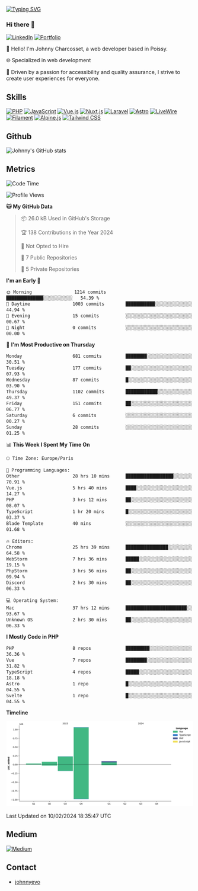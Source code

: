 [![Typing SVG](https://readme-typing-svg.demolab.com?font=Fira+Code&pause=1000&random=false&width=435&lines=Johnny+Charcosset;Web+Developer)](https://git.io/typing-svg)

### Hi there 👋
[![LinkedIn](https://img.shields.io/badge/LinkedIn-0077B5?style=for-the-badge&logo=linkedin&logoColor=white)]([https://www.linkedin.com/in/absatyaprakash/](https://www.linkedin.com/in/jcharcosset/))
[![Portfolio](https://img.shields.io/badge/Portfolio-4285F4?style=for-the-badge&logo=google-chrome&logoColor=white)](https://johnnyevo.github.io/)

👋 Hello! I'm Johnny Charcosset, a web developer based in Poissy.

🌐 Specialized in web development

🚀 Driven by a passion for accessibility and quality assurance, I strive to create user experiences for everyone.

## Skills

[![PHP](https://img.shields.io/badge/PHP-777BB4?style=for-the-badge&logo=php&logoColor=white)](https://www.php.net/)
[![JavaScript](https://img.shields.io/badge/JavaScript-F7DF1E?style=for-the-badge&logo=javascript&logoColor=black)](https://developer.mozilla.org/en-US/docs/Web/JavaScript)
[![Vue.js](https://img.shields.io/badge/Vue.js-4FC08D?style=for-the-badge&logo=vue.js&logoColor=white)](https://vuejs.org/)
[![Nuxt.js](https://img.shields.io/badge/Nuxt.js-00C58E?style=for-the-badge&logo=nuxt.js&logoColor=white)](https://nuxtjs.org/)
[![Laravel](https://img.shields.io/badge/Laravel-FF2D20?style=for-the-badge&logo=laravel&logoColor=white)](https://laravel.com/)
[![Astro](https://img.shields.io/badge/Astro-0B3E59?style=for-the-badge&logo=astro&logoColor=white)](https://astro.build/)
[![LiveWire](https://img.shields.io/badge/LiveWire-FF3E00?style=for-the-badge&logo=livewire&logoColor=white)](https://laravel-livewire.com/)
[![Filament](https://img.shields.io/badge/Filament-253E46?style=for-the-badge&logo=https://filamentphp.com/favicon/favicon-32x32.png?v=w1dBNxT7Wg&logoColor=white)](https://filamentadmin.com/)
[![Alpine.js](https://img.shields.io/badge/Alpine.js-8BC0D0?style=for-the-badge&logo=alpine.js&logoColor=black)](https://alpinejs.dev/)
[![Tailwind CSS](https://img.shields.io/badge/Tailwind_CSS-38B2AC?style=for-the-badge&logo=tailwind-css&logoColor=white)](https://tailwindcss.com/)

## Github

![Johnny's GitHub stats](https://github-readme-stats.vercel.app/api?username=JohnnyEvo&show_icons=true&theme=transparent)

## Metrics

<!--START_SECTION:waka-->
![Code Time](http://img.shields.io/badge/Code%20Time-34%20hrs%2044%20mins-blue)

![Profile Views](http://img.shields.io/badge/Profile%20Views-0-blue)

**🐱 My GitHub Data** 

> 📦 26.0 kB Used in GitHub's Storage 
 > 
> 🏆 138 Contributions in the Year 2024
 > 
> 🚫 Not Opted to Hire
 > 
> 📜 7 Public Repositories 
 > 
> 🔑 5 Private Repositories 
 > 
**I'm an Early 🐤** 

```text
🌞 Morning                1214 commits        ██████████████░░░░░░░░░░░   54.39 % 
🌆 Daytime                1003 commits        ███████████░░░░░░░░░░░░░░   44.94 % 
🌃 Evening                15 commits          ░░░░░░░░░░░░░░░░░░░░░░░░░   00.67 % 
🌙 Night                  0 commits           ░░░░░░░░░░░░░░░░░░░░░░░░░   00.00 % 
```
📅 **I'm Most Productive on Thursday** 

```text
Monday                   681 commits         ████████░░░░░░░░░░░░░░░░░   30.51 % 
Tuesday                  177 commits         ██░░░░░░░░░░░░░░░░░░░░░░░   07.93 % 
Wednesday                87 commits          █░░░░░░░░░░░░░░░░░░░░░░░░   03.90 % 
Thursday                 1102 commits        ████████████░░░░░░░░░░░░░   49.37 % 
Friday                   151 commits         ██░░░░░░░░░░░░░░░░░░░░░░░   06.77 % 
Saturday                 6 commits           ░░░░░░░░░░░░░░░░░░░░░░░░░   00.27 % 
Sunday                   28 commits          ░░░░░░░░░░░░░░░░░░░░░░░░░   01.25 % 
```


📊 **This Week I Spent My Time On** 

```text
🕑︎ Time Zone: Europe/Paris

💬 Programming Languages: 
Other                    28 hrs 10 mins      ██████████████████░░░░░░░   70.91 % 
Vue.js                   5 hrs 40 mins       ████░░░░░░░░░░░░░░░░░░░░░   14.27 % 
PHP                      3 hrs 12 mins       ██░░░░░░░░░░░░░░░░░░░░░░░   08.07 % 
TypeScript               1 hr 20 mins        █░░░░░░░░░░░░░░░░░░░░░░░░   03.37 % 
Blade Template           40 mins             ░░░░░░░░░░░░░░░░░░░░░░░░░   01.68 % 

🔥 Editors: 
Chrome                   25 hrs 39 mins      ████████████████░░░░░░░░░   64.58 % 
WebStorm                 7 hrs 36 mins       █████░░░░░░░░░░░░░░░░░░░░   19.15 % 
PhpStorm                 3 hrs 56 mins       ██░░░░░░░░░░░░░░░░░░░░░░░   09.94 % 
Discord                  2 hrs 30 mins       ██░░░░░░░░░░░░░░░░░░░░░░░   06.33 % 

💻 Operating System: 
Mac                      37 hrs 12 mins      ███████████████████████░░   93.67 % 
Unknown OS               2 hrs 30 mins       ██░░░░░░░░░░░░░░░░░░░░░░░   06.33 % 
```

**I Mostly Code in PHP** 

```text
PHP                      8 repos             █████████░░░░░░░░░░░░░░░░   36.36 % 
Vue                      7 repos             ████████░░░░░░░░░░░░░░░░░   31.82 % 
TypeScript               4 repos             █████░░░░░░░░░░░░░░░░░░░░   18.18 % 
Astro                    1 repo              █░░░░░░░░░░░░░░░░░░░░░░░░   04.55 % 
Svelte                   1 repo              █░░░░░░░░░░░░░░░░░░░░░░░░   04.55 % 
```



**Timeline**

![Lines of Code chart](https://raw.githubusercontent.com/JohnnyEvo/JohnnyEvo/main/assets/bar_graph.png)


 Last Updated on 10/02/2024 18:35:47 UTC
<!--END_SECTION:waka-->

## Medium

[![Medium](https://github-readme-medium.vercel.app/?username=johnny.charcosset&limit=3)](https://medium.com/@@johnny.charcosset)

## Contact

- [johnnyevo](https://johnnyevo.github.io/)

